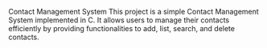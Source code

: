 Contact Management System 
This project is a simple Contact Management System implemented in C. It allows users to manage their contacts efficiently by providing functionalities to add, list, search, and delete contacts.
